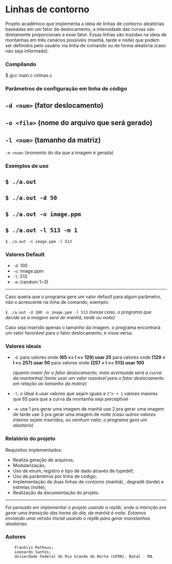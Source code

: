 # Linhas de contorno

Projeto acadêmico que implementa a ideia de linhas de contorno aleatórias baseadas em um fator de deslocamento, a intensidade das curvas são diretamente proporcionais a esse fator. 
Essas linhas são trazidas na ideia de montanhas em três cenários possíveis (manhã, tarde e noite) que podem ser definidos pelo usuário via linha de comando ou de forma aleatória (caso não seja informado). 

### Compilando

$ gcc main.c rotinas.c


### Parâmetros de configuração em linha de código

`-d <num>` (fator deslocamento)
---
`-o <file>` (nome do arquivo que será gerado)
---
`-l <num>` (tamanho da matriz)
---
`-m <num>` (momento do dia que a imagem é gerada)


### Exemplos de uso

`$ ./a.out`
---
`$ ./a.out -d 50`
---
`$ ./a.out -o image.ppm`
---
`$ ./a.out -l 513 -m 1`
---
`$ ./a.out -o image.ppm -l 513`


### Valores Default

* `-d`: 100
* `-o`: image.ppm
* `-l`: 513
* `-m`: (random 1~3)

---

Caso queira que o programa gere um valor default para algum parâmetro, 
não o acrescente na linha de comando, exemplo:

`$ ./a.out -d 100 -o image.ppm -l 513`
_(nesse caso, o programa que decide se a imagem será de manhã, tarde ou noite)_

Caso seja inserido apenas o tamanho da imagem, o programa encontrará um valor favorável para o fator deslocamento, e visse versa.


### Valores ideais 

* `-d`:
   para valores onde **(65 <= l <= 129) usar 25**
   para valores onde **(129 < l <= 257) usar 50**
   para valores onde **(257 < l <= 513) usar 100**

   _(quanto maior for o fator deslocamento, mais acentuada será a curva da montanha)_
   _(tente usar um valor rozoável para o fator deslocamento em relação ao tamanho da matriz)_

* `-l`:
   o ideal é usar valores que sejam iguais a `2^n + 1` valores maiores que 65 para que a curva da montanha seja perceptível

* `-m`:
   use 1 pra gerar uma imagem de manhã
   use 2 pra gerar uma imagem de tarde
   use 3 pra gerar uma imagem de noite
   _(caso outros valores inteiros sejam inseridos, ou nenhum valor, o programa gera um aleatório)_


### Relatório do projeto 

Requisitos implementados: 
    
   * Realiza geração de arquivos;
   * Modularização;
   * Uso de enum, registro e tipo de dado através de typedef;
   * Uso de parâmetros por linha de código;
   * Implementação de duas linhas de contorno (manhã) , degradê (tarde) e estrelas (noite);
   * Realização da documentação do projeto.
---
_Foi pensado em implementar o projeto usando a raylib, onde a intenção era gerar uma transição das horas do dia, da manhã à noite. Estamos enviando uma versão inicial usando o raylib para gerar monstanhas aleatórias._



### Autores
        Franklin Matheus;
        Leonardo Santos;
        Univerdade Federal do Rio Grande do Norte (UFRN), Natal - RN. 

